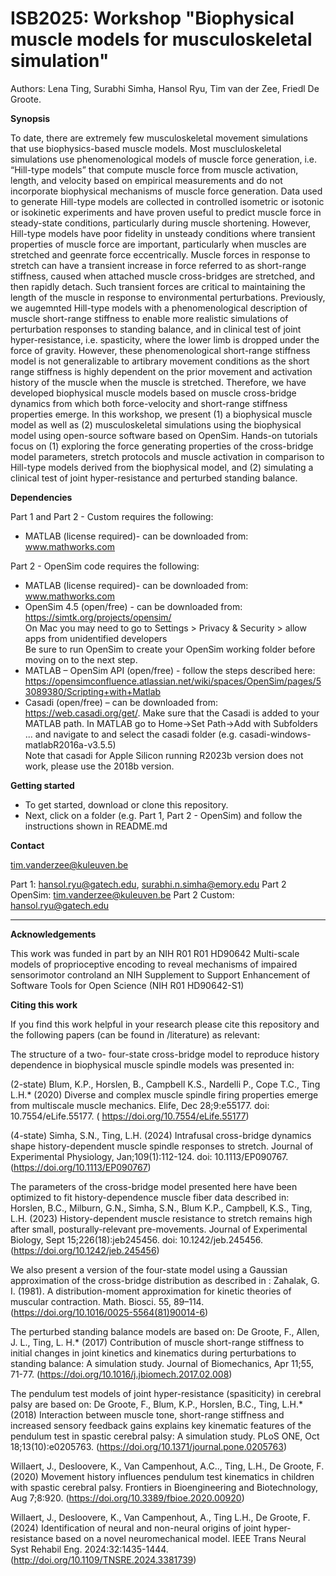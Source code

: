 # ISB2025: Workshop "Biophysical muscle models for musculoskeletal simulation"
Authors: Lena Ting, Surabhi Simha, Hansol Ryu, Tim van der Zee, Friedl De Groote.

**Synopsis**

To date, there are extremely few musculoskeletal movement simulations that use biophysics-based muscle models. Most muscluloskeletal simulations use phenomenological models of muscle force generation, i.e. “Hill-type models” that compute muscle force from  muscle activation, length, and velocity based on empirical measurements and do not incorporate biophysical mechanisms of muscle force generation. Data used to generate Hill-type models are collected in controlled isometric or isotonic or isokinetic experiments and have proven useful to predict muscle force in steady-state conditions, particularly during muscle shortening. However, Hill-type models have poor fidelity in unsteady conditions where transient properties of muscle force are important, particularly when muscles are stretched and geenrate force eccentrically. Muscle forces in response to stretch can have a transient increase in force referred to as short-range stiffness, caused when attached muscle cross-bridges are stretched, and then rapidly detach. Such transient forces are critical to maintaining the length of the muscle in response to environmental perturbations. Previously, we augemnted Hill-type models with a phenomenological description of muscle short-range stiffness to enable more realistic simulations of perturbation responses to standing balance, and in clinical test of joint hyper-resistance, i.e. spasticity, where the lower limb is dropped under the force of gravity. However, these phenomenological short-range stiffness model is not generalizable to artibrary movement conditions as the short range stiffness is highly dependent on the prior movement and activation history of the muscle when the muscle is stretched. Therefore, we have developed biophysical muscle models based on muscle cross-bridge dynamics from which both force-velocity and short-range stiffness properties emerge. In this workshop, we present (1) a biophysical muscle model as well as (2) musculoskeletal simulations using the biophysical model using open-source software based on OpenSim. Hands-on tutorials focus on (1) exploring the force generating properties of the cross-bridge model parameters, stretch protocols and muscle activation in comparison to Hill-type models derived from the biophysical model, and (2) simulating a clinical test of joint hyper-resistance and perturbed standing balance.


**Dependencies**

Part 1 and Part 2 - Custom requires the following:
- MATLAB (license required)- can be downloaded from: www.mathworks.com

Part 2 - OpenSim code requires the following:
- MATLAB (license required)- can be downloaded from: www.mathworks.com
- OpenSim 4.5 (open/free) - can be downloaded from: https://simtk.org/projects/opensim/ </br>
  On Mac you may need to go to Settings > Privacy & Security > allow apps from unidentified developers </br>
  Be sure to run OpenSim to create your OpenSim working folder before moving on to the next step.
- MATLAB – OpenSim API (open/free) - follow the steps described here: https://opensimconfluence.atlassian.net/wiki/spaces/OpenSim/pages/53089380/Scripting+with+Matlab
- Casadi (open/free) – can be downloaded from: https://web.casadi.org/get/. Make sure that the Casadi is added to your MATLAB path. In MATLAB go to Home->Set Path->Add with Subfolders ... and navigate to and select the casadi folder (e.g. casadi-windows-matlabR2016a-v3.5.5) </br>
Note that casadi for Apple Silicon running R2023b version does not work, please use the 2018b version.

**Getting started**

- To get started, download or clone this repository.
- Next, click on a folder (e.g. Part 1, Part 2 - OpenSim) and follow the instructions shown in README.md

**Contact**

tim.vanderzee@kuleuven.be

Part 1: hansol.ryu@gatech.edu, surabhi.n.simha@emory.edu
Part 2 OpenSim: tim.vanderzee@kuleuven.be
Part 2 Custom: hansol.ryu@gatech.edu

_______________________________________
**Acknowledgements**

This work was funded in part by an NIH R01 R01 HD90642 Multi-scale models of proprioceptive encoding to reveal mechanisms of impaired sensorimotor controland an NIH Supplement to Support Enhancement of Software Tools for Open Science (NIH R01 HD90642-S1)

**Citing this work**

If you find this work helpful in your research please cite this repository and the following papers (can be found in /literature) as relevant: 

The structure of a two- four-state cross-bridge model to reproduce history dependence in biophysical muscle spindle models was presented in:

(2-state) Blum, K.P., Horslen, B., Campbell K.S., Nardelli P., Cope T.C., Ting L.H.* (2020) Diverse and complex muscle spindle firing properties emerge from multiscale muscle mechanics.  Elife, Dec 28;9:e55177. doi: 10.7554/eLife.55177. ( https://doi.org/10.7554/eLife.55177)

(4-state) Simha, S.N., Ting, L.H. (2024) Intrafusal cross-bridge dynamics shape history-dependent muscle spindle responses to stretch. Journal of Experimental Physiology, Jan;109(1):112-124. doi: 10.1113/EP090767. (https://doi.org/10.1113/EP090767)
 
The parameters of the cross-bridge model presented here have been optimized to fit history-dependence muscle fiber data described in:
Horslen, B.C., Milburn, G.N., Simha, S.N., Blum K.P., Campbell, K.S., Ting, L.H. (2023) History-dependent muscle resistance to stretch remains high after small, posturally-relevant pre-movements. Journal of Experimental Biology, Sept 15;226(18):jeb245456. doi: 10.1242/jeb.245456. (https://doi.org/10.1242/jeb.245456)

We also present a version of the four-state model using a Gaussian approximation of the cross-bridge distribution as described in : 
Zahalak, G. I.  (1981).   A   distribution-moment   approximation   for   kinetic   theories   of   muscular
contraction. Math. Biosci. 55, 89–114. (https://doi.org/10.1016/0025-5564(81)90014-6)

The perturbed standing balance models are based on:
De Groote, F., Allen, J. L., Ting, L. H.* (2017) Contribution of muscle short-range stiffness to initial changes in joint kinetics and kinematics during perturbations to standing balance: A simulation study. Journal of Biomechanics, Apr 11;55, 71-77. (https://doi.org/10.1016/j.jbiomech.2017.02.008)

The pendulum test models of joint hyper-resistance (spasiticity) in cerebral palsy are based on:
De Groote, F., Blum, K.P., Horslen, B.C., Ting, L.H.* (2018) Interaction between muscle tone, short-range stiffness and increased sensory feedback gains explains key kinematic features of the pendulum test in spastic cerebral palsy: A simulation study. PLoS ONE, Oct 18;13(10):e0205763. (https://doi.org/10.1371/journal.pone.0205763)

Willaert, J., Desloovere, K., Van Campenhout, A.C.., Ting, L.H., De Groote, F. (2020) Movement history influences pendulum test kinematics in children with spastic cerebral palsy. Frontiers in Bioengineering and Biotechnology, Aug 7;8:920. (https://doi.org/10.3389/fbioe.2020.00920)

Willaert, J., Desloovere, K., Van Campenhout, A., Ting L.H., De Groote, F. (2024) Identification of neural and non-neural origins of joint hyper-resistance based on a novel neuromechanical model. IEEE Trans Neural Syst Rehabil Eng. 2024:32:1435-1444. (http://doi.org/10.1109/TNSRE.2024.3381739)



